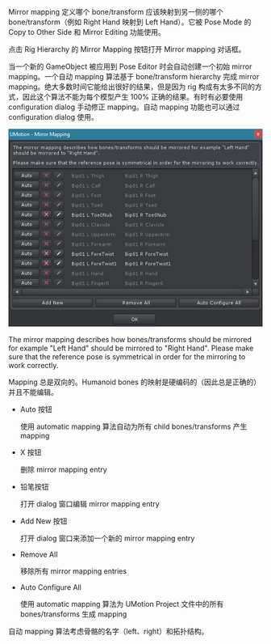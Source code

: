 Mirror mapping 定义哪个 bone/transform 应该映射到另一侧的哪个 bone/transform（例如 Right Hand 映射到 Left Hand）。它被 Pose Mode 的 Copy to Other Side 和 Mirror Editing 功能使用。

点击 Rig Hierarchy 的 Mirror Mapping 按钮打开 Mirror mapping 对话框。

当一个新的 GameObject 被应用到 Pose Editor 时会自动创建一个初始 mirror mapping。一个自动 mapping 算法基于 bone/transform hierarchy 完成 mirror mapping。绝大多数时间它能给出很好的结果，但是因为 rig 构成有太多不同的方式，因此这个算法不能为每个模型产生 100% 正确的结果。有时有必要使用 configuration dialog 手动修正 mapping。自动 mapping 功能也可以通过 configuration dialog 使用。

![PoseEditorMirrorMapping](../../Image/PoseEditorMirrorMapping.png)

The mirror mapping describes how bones/transforms should be mirrored for example "Left Hand" should be mirrored to "Right Hand". Please make sure that the reference pose is symmetrical in order for the mirroring to work correctly.

Mapping 总是双向的。Humanoid bones 的映射是硬编码的（因此总是正确的）并且不能编辑。

- Auto 按钮

  使用 automatic mapping 算法自动为所有 child bones/transforms 产生 mapping

- X 按钮

  删除 mirror mapping entry

- 铅笔按钮

  打开 dialog 窗口编辑 mirror mapping entry

- Add New 按钮

  打开 dialog 窗口来添加一个新的 mirror mapping entry

- Remove All

  移除所有 mirror mapping entries

- Auto Configure All

  使用 automatic mapping 算法为 UMotion Project 文件中的所有 bones/transforms 生成 mapping

自动 mapping 算法考虑骨骼的名字（left、right）和拓扑结构。
